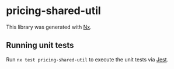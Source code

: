 # pricing-shared-util

This library was generated with [Nx](https://nx.dev).

## Running unit tests

Run `nx test pricing-shared-util` to execute the unit tests via [Jest](https://jestjs.io).
